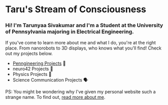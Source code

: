 # Taru's Stream of Consciousness

### Hi! I'm Tarunyaa Sivakumar and I'm a Student at the University of Pennsylvania majoring in Electrical Engineering. 
If you've come to learn more about me and what I do, you're at the right place. From nanorobots to 3D displays, who knows what you'll find! Check out my projects below. 

- [Penngineering Projects](https://tarunyaa.github.io/penngineering-projects/) 🦾
- neuro42 Projects 🧠
- Physics Projects 🔭
- Science Communication Projects 🗣
  
PS: You might be wondering why I've given my personal website such a strange name. To find out, [read more about me](https://tarunyaa.github.io/#more-about-me).

